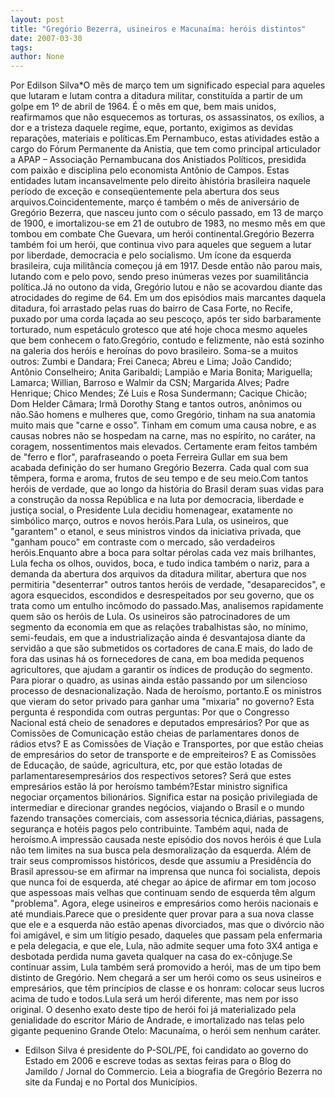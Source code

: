 ```yaml
---
layout: post
title: "Gregório Bezerra, usineiros e Macunaíma: heróis distintos"
date: 2007-03-30
tags: 
author: None
---
```

Por Edilson Silva*O mês de março tem um significado especial para aqueles que lutaram e lutam contra a ditadura militar, constituída a partir de um golpe em 1º de abril de 1964. É o mês em que, bem mais unidos, reafirmamos que não esquecemos as torturas, os assassinatos, os exílios, a dor e a tristeza daquele regime, eque, portanto, exigimos as devidas reparações, materiais e políticas.Em Pernambuco, estas atividades estão a cargo do Fórum Permanente da Anistia, que tem como principal articulador a APAP – Associação Pernambucana dos Anistiados Políticos, presidida com paixão e disciplina pelo economista Antônio de Campos. Estas entidades lutam incansavelmente pelo direito àhistória brasileira naquele período de exceção e conseqüentemente pela abertura dos seus arquivos.Coincidentemente, março é também o mês de aniversário de Gregório Bezerra, que nasceu junto com o século passado, em 13 de março de 1900, e imortalizou-se em 21 de outubro de 1983, no mesmo mês em que tombou em combate Che Guevara, um herói continental.Gregório Bezerra também foi um herói, que continua vivo para aqueles que seguem a lutar por liberdade, democracia e pelo socialismo. Um ícone da esquerda brasileira, cuja militância começou já em 1917. Desde então não parou mais, lutando com e pelo povo, sendo preso inúmeras vezes por suamilitância política.Já no outono da vida, Gregório lutou e não se acovardou diante das atrocidades do regime de 64. Em um dos episódios mais marcantes daquela ditadura, foi arrastado pelas ruas do bairro de Casa Forte, no Recife, puxado por uma corda laçada ao seu pescoço, após ter sido barbaramente torturado, num espetáculo grotesco que até hoje choca mesmo aqueles que bem conhecem o fato.Gregório, contudo e felizmente, não está sozinho na galeria dos heróis e heroínas do povo brasileiro. Soma-se a muitos outros: Zumbi e Dandara; Frei Caneca; Abreu e Lima; João Candido; Antônio Conselheiro; Anita Garibaldi; Lampião e Maria Bonita; Mariguella; Lamarca; Willian, Barroso e Walmir da CSN; Margarida Alves; Padre Henrique; Chico Mendes; Zé Luis e Rosa Sundermann; Cacique Chicão; Dom Helder Câmara; Irmã Dorothy Stang e tantos outros, anônimos ou não.São homens e mulheres que, como Gregório, tinham na sua anatomia muito mais que \"carne e osso\". Tinham em comum uma causa nobre, e as causas nobres não se hospedam na carne, mas no espírito, no caráter, na coragem, nossentimentos mais elevados. Certamente eram feitos também de \"ferro e flor\", parafraseando o poeta Ferreira Gullar em sua bem acabada definição do ser humano Gregório Bezerra. Cada qual com sua têmpera, forma e aroma, frutos de seu tempo e de seu meio.Com tantos heróis de verdade, que ao longo da história do Brasil deram suas vidas para a construção da nossa República e na luta por democracia, liberdade e justiça social, o Presidente Lula decidiu homenagear, exatamente no simbólico março, outros e novos heróis.Para Lula, os usineiros, que \"garantem\" o etanol, e seus ministros vindos da iniciativa privada, que \"ganham pouco\" em contraste com o mercado, são verdadeiros heróis.Enquanto abre a boca para soltar pérolas cada vez mais brilhantes, Lula fecha os olhos, ouvidos, boca, e tudo indica também o nariz, para a demanda da abertura dos arquivos da ditadura militar, abertura que nos permitiria \"desenterrar\" outros tantos heróis de verdade, \"desaparecidos\", e agora esquecidos, escondidos e desrespeitados por seu governo, que os trata como um entulho incômodo do passado.Mas, analisemos rapidamente quem são os heróis de Lula. Os usineiros são patrocinadores de um segmento da economia em que as relações trabalhistas são, no mínimo, semi-feudais, em que a industrialização ainda é desvantajosa diante da servidão a que são submetidos os cortadores de cana.E mais, do lado de fora das usinas há os fornecedores de cana, em boa medida pequenos agricultores, que ajudam a garantir os índices de produção do segmento. Para piorar o quadro, as usinas ainda estão passando por um silencioso processo de desnacionalização. Nada de heroísmo, portanto.E os ministros que vieram do setor privado para ganhar uma \"mixaria\" no governo? Esta pergunta é respondida com outras perguntas: Por que o Congresso Nacional está cheio de senadores e deputados empresários? Por que as Comissões de Comunicação estão cheias de parlamentares donos de rádios etvs? E as Comissões de Viação e Transportes, por que estão cheias de empresários do setor de transporte e de empreiteiros? E as Comissões de Educação, de saúde, agricultura, etc, por que estão lotadas de parlamentaresempresários dos respectivos setores? Será que estes empresários estão lá por heroísmo também?Estar ministro significa negociar orçamentos bilionários. Significa estar na posição privilegiada de intermediar e direcionar grandes negócios, viajando o Brasil e o mundo fazendo transações comerciais, com assessoria técnica,diárias, passagens, segurança e hotéis pagos pelo contribuinte. Também aqui, nada de heroísmo.A impressão causada neste episódio dos novos heróis é que Lula não tem limites na sua busca pela desmoralização da esquerda. Além de trair seus compromissos históricos, desde que assumiu a Presidência do Brasil apressou-se em afirmar na imprensa que nunca foi socialista, depois que nunca foi de esquerda, até chegar ao ápice de afirmar em tom jocoso que aspessoas mais velhas que continuam sendo de esquerda têm algum \"problema\". Agora, elege usineiros e empresários como heróis nacionais e até mundiais.Parece que o presidente quer provar para a sua nova classe que ele e a esquerda não estão apenas divorciados, mas que o divórcio não foi amigável, e sim um litígio pesado, daqueles que passam pela enfermaria e pela delegacia, e que ele, Lula, não admite sequer uma foto 3X4 antiga e desbotada perdida numa gaveta qualquer na casa do ex-cônjuge.Se continuar assim, Lula também será promovido a herói, mas de um tipo bem distinto de Gregório. Nem chegará a ser um herói como os seus usineiros e empresários, que têm princípios de classe e os honram: colocar seus lucros acima de tudo e todos.Lula será um herói diferente, mas nem por isso original. O desenho exato deste tipo de herói foi já materializado pela genialidade do escritor Mário de Andrade, e imortalizado nas telas pelo gigante pequenino Grande Otelo: Macunaíma, o herói sem nenhum caráter.
* Edilson Silva é presidente do P-SOL/PE, foi candidato ao governo do Estado em 2006 e escreve todas as sextas feiras para o Blog do Jamildo / Jornal do Commercio.
Leia a biografia de Gregório Bezerra&nbsp;no site da Fundaj e no Portal dos Municípios. 